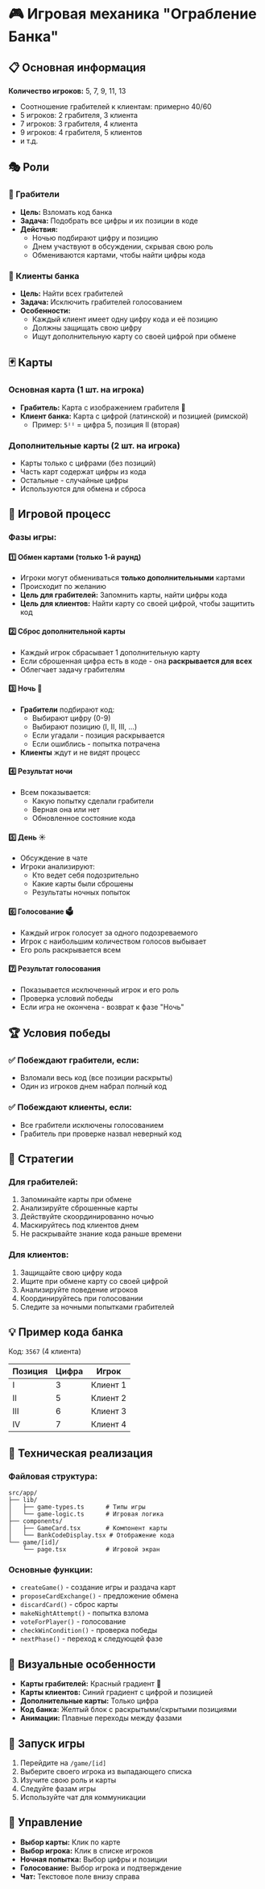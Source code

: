 # 🎮 Игровая механика "Ограбление Банка"

## 📋 Основная информация

**Количество игроков:** 5, 7, 9, 11, 13
- Соотношение грабителей к клиентам: примерно 40/60
- 5 игроков: 2 грабителя, 3 клиента
- 7 игроков: 3 грабителя, 4 клиента
- 9 игроков: 4 грабителя, 5 клиентов
- и т.д.

## 🎭 Роли

### 🦹 Грабители
- **Цель:** Взломать код банка
- **Задача:** Подобрать все цифры и их позиции в коде
- **Действия:**
  - Ночью подбирают цифру и позицию
  - Днем участвуют в обсуждении, скрывая свою роль
  - Обмениваются картами, чтобы найти цифры кода

### 🏦 Клиенты банка
- **Цель:** Найти всех грабителей
- **Задача:** Исключить грабителей голосованием
- **Особенности:**
  - Каждый клиент имеет одну цифру кода и её позицию
  - Должны защищать свою цифру
  - Ищут дополнительную карту со своей цифрой при обмене

## 🃏 Карты

### Основная карта (1 шт. на игрока)
- **Грабитель:** Карта с изображением грабителя 🦹
- **Клиент банка:** Карта с цифрой (латинской) и позицией (римской)
  - Пример: `5ᴵᴵ` = цифра 5, позиция II (вторая)

### Дополнительные карты (2 шт. на игрока)
- Карты только с цифрами (без позиций)
- Часть карт содержат цифры из кода
- Остальные - случайные цифры
- Используются для обмена и сброса

## 🎲 Игровой процесс

### Фазы игры:

#### 1️⃣ Обмен картами (только 1-й раунд)
- Игроки могут обмениваться **только дополнительными** картами
- Происходит по желанию
- **Цель для грабителей:** Запомнить карты, найти цифры кода
- **Цель для клиентов:** Найти карту со своей цифрой, чтобы защитить код

#### 2️⃣ Сброс дополнительной карты
- Каждый игрок сбрасывает 1 дополнительную карту
- Если сброшенная цифра есть в коде - она **раскрывается для всех**
- Облегчает задачу грабителям

#### 3️⃣ Ночь 🌙
- **Грабители** подбирают код:
  - Выбирают цифру (0-9)
  - Выбирают позицию (I, II, III, ...)
  - Если угадали - позиция раскрывается
  - Если ошиблись - попытка потрачена
- **Клиенты** ждут и не видят процесс

#### 4️⃣ Результат ночи
- Всем показывается:
  - Какую попытку сделали грабители
  - Верная она или нет
  - Обновленное состояние кода

#### 5️⃣ День ☀️
- Обсуждение в чате
- Игроки анализируют:
  - Кто ведет себя подозрительно
  - Какие карты были сброшены
  - Результаты ночных попыток

#### 6️⃣ Голосование 🗳️
- Каждый игрок голосует за одного подозреваемого
- Игрок с наибольшим количеством голосов выбывает
- Его роль раскрывается всем

#### 7️⃣ Результат голосования
- Показывается исключенный игрок и его роль
- Проверка условий победы
- Если игра не окончена - возврат к фазе "Ночь"

## 🏆 Условия победы

### ✅ Побеждают грабители, если:
- Взломали весь код (все позиции раскрыты)
- Один из игроков днем набрал полный код

### ✅ Побеждают клиенты, если:
- Все грабители исключены голосованием
- Грабитель при проверке назвал неверный код

## 🎯 Стратегии

### Для грабителей:
1. Запоминайте карты при обмене
2. Анализируйте сброшенные карты
3. Действуйте скоординированно ночью
4. Маскируйтесь под клиентов днем
5. Не раскрывайте знание кода раньше времени

### Для клиентов:
1. Защищайте свою цифру кода
2. Ищите при обмене карту со своей цифрой
3. Анализируйте поведение игроков
4. Координируйтесь при голосовании
5. Следите за ночными попытками грабителей

## 💡 Пример кода банка

Код: `3567` (4 клиента)

| Позиция | Цифра | Игрок |
|---------|-------|-------|
| I       | 3     | Клиент 1 |
| II      | 5     | Клиент 2 |
| III     | 6     | Клиент 3 |
| IV      | 7     | Клиент 4 |

## 🔧 Техническая реализация

### Файловая структура:
```
src/app/
├── lib/
│   ├── game-types.ts      # Типы игры
│   └── game-logic.ts      # Игровая логика
├── components/
│   ├── GameCard.tsx       # Компонент карты
│   └── BankCodeDisplay.tsx # Отображение кода
└── game/[id]/
    └── page.tsx           # Игровой экран
```

### Основные функции:
- `createGame()` - создание игры и раздача карт
- `proposeCardExchange()` - предложение обмена
- `discardCard()` - сброс карты
- `makeNightAttempt()` - попытка взлома
- `voteForPlayer()` - голосование
- `checkWinCondition()` - проверка победы
- `nextPhase()` - переход к следующей фазе

## 🎨 Визуальные особенности

- **Карты грабителей:** Красный градиент 🦹
- **Карты клиентов:** Синий градиент с цифрой и позицией
- **Дополнительные карты:** Только цифра
- **Код банка:** Желтый блок с раскрытыми/скрытыми позициями
- **Анимации:** Плавные переходы между фазами

## 🚀 Запуск игры

1. Перейдите на `/game/[id]`
2. Выберите своего игрока из выпадающего списка
3. Изучите свою роль и карты
4. Следуйте фазам игры
5. Используйте чат для коммуникации

## 📱 Управление

- **Выбор карты:** Клик по карте
- **Выбор игрока:** Клик в списке игроков
- **Ночная попытка:** Выбор цифры и позиции
- **Голосование:** Выбор игрока и подтверждение
- **Чат:** Текстовое поле внизу справа

